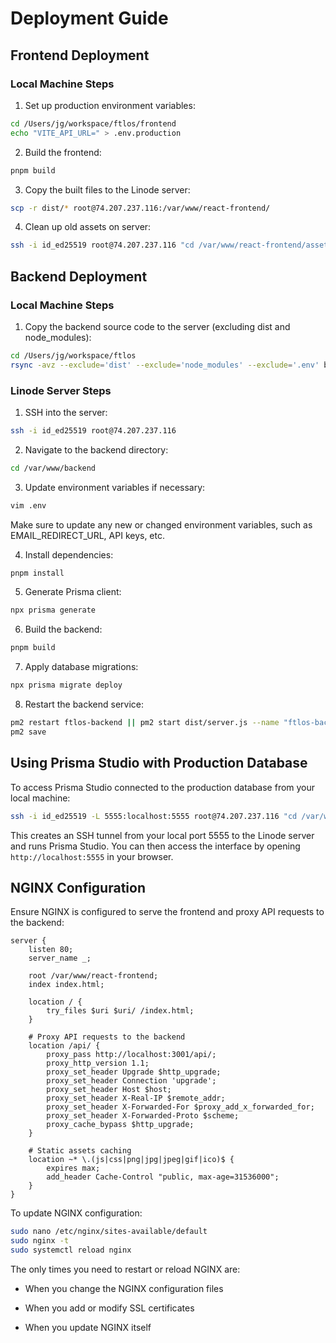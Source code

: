 # Deployment Guide

## Frontend Deployment

### Local Machine Steps

1. Set up production environment variables:

```bash
cd /Users/jg/workspace/ftlos/frontend
echo "VITE_API_URL=" > .env.production
```

2. Build the frontend:

```bash
pnpm build
```

3. Copy the built files to the Linode server:

```bash
scp -r dist/* root@74.207.237.116:/var/www/react-frontend/
```

4. Clean up old assets on server:

```bash
ssh -i id_ed25519 root@74.207.237.116 "cd /var/www/react-frontend/assets/ && rm -f *.old.css *.old.js"
```

## Backend Deployment

### Local Machine Steps

1. Copy the backend source code to the server (excluding dist and node_modules):

```bash
cd /Users/jg/workspace/ftlos
rsync -avz --exclude='dist' --exclude='node_modules' --exclude='.env' backend/ root@74.207.237.116:/var/www/backend/
```

### Linode Server Steps

1. SSH into the server:

```bash
ssh -i id_ed25519 root@74.207.237.116
```

2. Navigate to the backend directory:

```bash
cd /var/www/backend
```

3. Update environment variables if necessary:

```bash
vim .env
```

Make sure to update any new or changed environment variables, such as EMAIL_REDIRECT_URL, API keys, etc.

4. Install dependencies:

```bash
pnpm install
```

5. Generate Prisma client:

```bash
npx prisma generate
```

6. Build the backend:

```bash
pnpm build
```

7. Apply database migrations:

```bash
npx prisma migrate deploy
```

8. Restart the backend service:

```bash
pm2 restart ftlos-backend || pm2 start dist/server.js --name "ftlos-backend"
pm2 save
```

## Using Prisma Studio with Production Database

To access Prisma Studio connected to the production database from your local machine:

```bash
ssh -i id_ed25519 -L 5555:localhost:5555 root@74.207.237.116 "cd /var/www/backend && npx prisma studio --port 5555"
```

This creates an SSH tunnel from your local port 5555 to the Linode server and runs Prisma Studio. You can then access the interface by opening `http://localhost:5555` in your browser.

## NGINX Configuration

Ensure NGINX is configured to serve the frontend and proxy API requests to the backend:

```nginx
server {
    listen 80;
    server_name _;

    root /var/www/react-frontend;
    index index.html;

    location / {
        try_files $uri $uri/ /index.html;
    }

    # Proxy API requests to the backend
    location /api/ {
        proxy_pass http://localhost:3001/api/;
        proxy_http_version 1.1;
        proxy_set_header Upgrade $http_upgrade;
        proxy_set_header Connection 'upgrade';
        proxy_set_header Host $host;
        proxy_set_header X-Real-IP $remote_addr;
        proxy_set_header X-Forwarded-For $proxy_add_x_forwarded_for;
        proxy_set_header X-Forwarded-Proto $scheme;
        proxy_cache_bypass $http_upgrade;
    }

    # Static assets caching
    location ~* \.(js|css|png|jpg|jpeg|gif|ico)$ {
        expires max;
        add_header Cache-Control "public, max-age=31536000";
    }
}
```

To update NGINX configuration:

```bash
sudo nano /etc/nginx/sites-available/default
sudo nginx -t
sudo systemctl reload nginx
```

The only times you need to restart or reload NGINX are:

- When you change the NGINX configuration files

- When you add or modify SSL certificates

- When you update NGINX itself
